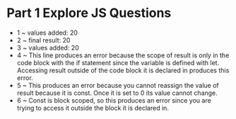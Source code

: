 # Part 1 Explore JS Questions
+ 1 ~ values added: 20
+ 2 ~ final result: 20
+ 3 ~ values added: 20
+ 4 ~ This line produces an error because the scope of result is only in the code block with the if statement since the variable is defined with let. Accessing result outside of the code block it is declared in produces this error.
+ 5 ~ This produces an error because you cannot reassign the value of result because it is const. Once it is set to 0 its value cannot change.
+ 6 ~ Const is block scoped, so this produces an error since you are trying to access it outside the block it is declared in.